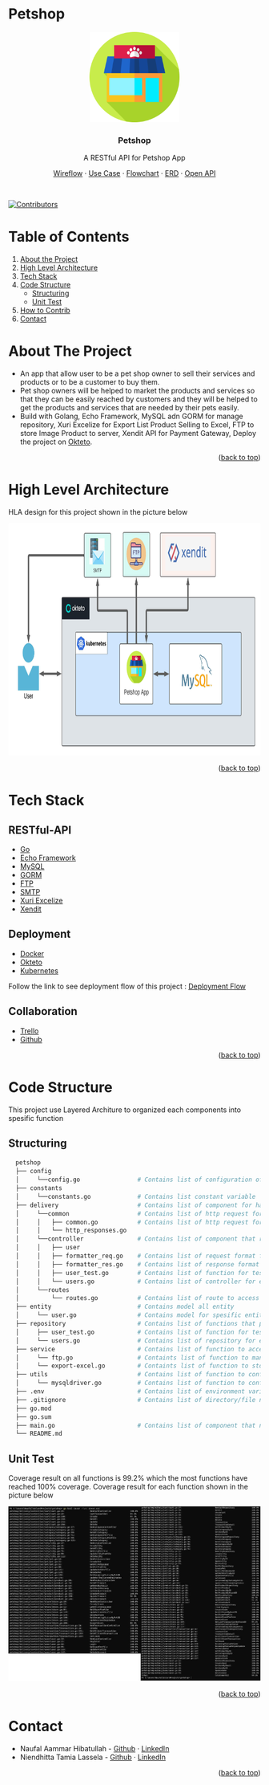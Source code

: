 <div id="top"></div>

# Petshop

<!-- PROJECT LOGO -->
<div align="center">
  <a href="https://github.com/ellashella24/petshop">
    <img src="images/logo.png" alt="Logo" width="180" height="180">
  </a>

  <h3 align="center">Petshop</h3>


  <p align="center">
    A RESTful API for Petshop App
    <br />
    <div id = "other-software-design"></div>
    <a href="https://whimsical.com/petshop-RtwdxfQTB8e72AY681qRBj">Wireflow</a>
    ·
    <a href="https://lucid.app/lucidchart/7a103c4c-9aac-44e1-896f-b9bca4a8dc34/edit?invitationId=inv_c1d4dfe4-840d-4ce2-80fb-18845710d049">Use Case</a>
    ·
    <a href="https://lucid.app/lucidchart/8877930f-c2e0-4c85-b233-7c93dd82a306/edit?invitationId=inv_bccb8e74-b801-4419-ba8a-cc078d80f84a">Flowchart</a>
    ·
    <a href="https://lucid.app/lucidchart/1e35b3e5-1de0-40a7-ba26-db0e85763fda/edit?invitationId=inv_5eb6ec4e-9b6f-4db6-bb62-e18e2e922d95">ERD</a>
    ·
    <a href="https://app.swaggerhub.com/apis-docs/ellashella24/petshop/1.0.0">Open API</a>
  </p>
</div>
<br />

[![Contributors](https://img.shields.io/github/contributors/ellashella24/petshop.svg?style=for-the-badge)](https://github.com/ellashella24/petshop/graphs/contributors)

<!-- TABLE OF CONTENTS -->
# Table of Contents
1. [About the Project](#about-the-project)
2. [High Level Architecture](#high-level-architecture)
3. [Tech Stack](#tech-stack)
4. [Code Structure](#code-structure)
    - [Structuring](#structuring)
    - [Unit Test](#unit-test)
5. [How to Contrib](contribute.md)
6. [Contact](#contact)

<!-- ABOUT THE PROJECT -->
# About The Project
- An app that allow user to be a pet shop owner to sell their services and products or to be a customer to buy them. 
- Pet shop owners will be helped to market the products and services so that they can be easily reached by customers and they will be helped to get the products and services that are needed by their pets easily.
- Build with Golang, Echo Framework, MySQL adn GORM for manage repository, Xuri Excelize for Export List Product Selling to Excel, FTP to store Image Product to server, Xendit API for Payment Gateway, Deploy the project on [Okteto](https://ellashella24.cloud.okteto.net).

<p align="right">(<a href="#top">back to top</a>)</p>

# High Level Architecture

HLA design for this project shown in the picture below

<img src="images/HLA-rev-3.jpeg" alt="hla" width="800" height="462" >

<br />

<p align="right">(<a href="#top">back to top</a>)</p>

# Tech Stack
## RESTful-API
- [Go](https://go.dev/)
- [Echo Framework](https://echo.labstack.com/)
- [MySQL](https://www.mysql.com/)
- [GORM](https://gorm.io/index.html)
- [FTP](https://github.com/jlaffaye/ftp)
- [SMTP](https://github.com/xhit/go-simple-mail)
- [Xuri Excelize](https://xuri.me/excelize/)
- [Xendit](https://www.xendit.co/id/?utm_source=google&utm_medium=cpc&utm_campaign=BKWS-Exact-ID-ID&utm_content=payment-gateway&utm_term=xendit)

## Deployment
- [Docker](https://www.docker.com/)
- [Okteto](https://www.okteto.com/)
- [Kubernetes](https://kubernetes.io/)

Follow the link to see deployment flow of this project : [Deployment Flow](https://lucid.app/lucidchart/cc522f9a-b238-4ad7-a546-84c70486c3fb/edit?invitationId=inv_3f370427-82c1-4217-a866-056b0021a77c)

## Collaboration 
- [Trello](https://trello.com/)
- [Github](https://github.com/)

<p align="right">(<a href="#top">back to top</a>)</p>

# Code Structure
This project use Layered Architure to organized each components into spesific function  

## Structuring
  ```sh
    petshop
    ├── config                        
    │     └──config.go                # Contains list of configuration of the project
    ├── constants                     
    │     └──constants.go             # Contains list constant variable
    ├── delivery                      # Contains list of component for handle request dan response
    │     └──common                   # Contains list of http request format based on the result from controller 
    │     │   ├── common.go           # Contains list of http request format
    │     │   └── http_responses.go   
    │     └──controller               # Contains list of component that receive the request and return a response
    │     │   ├── user
    │     │   ├── formatter_req.go    # Contains list of request format for each function on the controller
    │     │   ├── formatter_res.go    # Contains list of response format for each function on the controller
    │     │   ├── user_test.go        # Contains list of function for test each function on the controller
    │     │   └── users.go            # Contains list of controller for each entity    
    │     └──routes  
    │         └── routes.go           # Contains list of route to access each function on controller  
    ├── entity                        # Contains model all entity
    │     └── user.go                 # Contains model for spesific entity
    ├── repository                    # Contains list of functions that process the request and stores it in database
    │     ├── user_test.go            # Contains list of function for test each function on the repository
    │     └── users.go                # Contains list of repository for each entity
    ├── service                       # Contains list of function to access other components outside the project
    │     └── ftp.go                  # Containts list of function to manage files upload to the ftp
    │     └── export-excel.go         # Containts list of function to stores response data into the excel files
    ├── utils                         # Contains list of function to config each type of database
    │     └── mysqldriver.go          # Contains list of function to config MySQL type database
    ├── .env                          # Contains list of environment variable to run the project 
    ├── .gitignore                    # Contains list of directory/file name that will igonored when push project
    ├── go.mod                  
    ├── go.sum                  
    ├── main.go                       # Contains list of component that need to be executed first to run the app
    └── README.md    
  ```

## Unit Test
Coverage result on all functions is 99.2% which the most functions have reached 100% coverage. Coverage result for each function shown in the picture below

<img src="images/coverage-result-ver-2.jpg" alt="coverage-result">

<p align="right">(<a href="#top">back to top</a>)</p>

<!-- CONTACT -->
# Contact
* Naufal Aammar Hibatullah - [Github](https://github.com/nflhibatullah) · [LinkedIn](https://www.linkedin.com/in/naufal-hibatullah-441a58222/)
* Niendhitta Tamia Lassela - [Github](https://github.com/ellashella24) · [LinkedIn](https://www.linkedin.com/in/ntlassela/)

<p align="right">(<a href="#top">back to top</a>)</p>